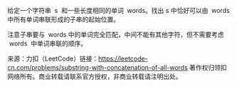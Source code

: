 给定一个字符串  s  和一些长度相同的单词  words。找出 s 中恰好可以由  words 中所有单词串联形成的子串的起始位置。

注意子串要与  words 中的单词完全匹配，中间不能有其他字符，但不需要考虑  words  中单词串联的顺序。

来源：力扣（LeetCode）链接：https://leetcode-cn.com/problems/substring-with-concatenation-of-all-words 著作权归领扣网络所有。商业转载请联系官方授权，非商业转载请注明出处。
